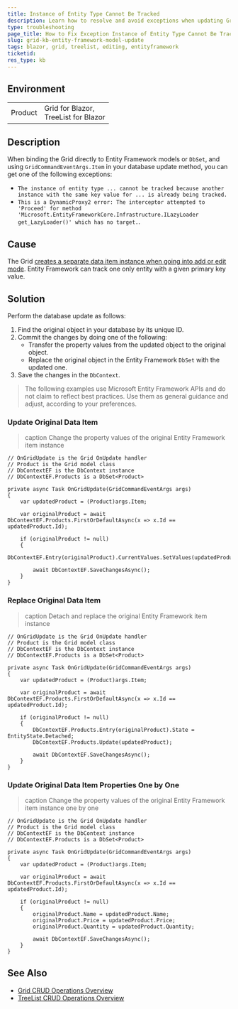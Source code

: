 ```yaml
---
title: Instance of Entity Type Cannot Be Tracked
description: Learn how to resolve and avoid exceptions when updating Grid items in an Entity Framework DbContext DbSet. The exception message may read The instance of entity type ... cannot be tracked because another instance with the same key value ... is already being tracked.
type: troubleshooting
page_title: How to Fix Exception Instance of Entity Type Cannot Be Tracked
slug: grid-kb-entity-framework-model-update
tags: blazor, grid, treelist, editing, entityframework
ticketid:
res_type: kb
---
```


## Environment

<table>
    <tbody>
        <tr>
            <td>Product</td>
            <td>Grid for Blazor, <br /> TreeList for Blazor</td>
        </tr>
    </tbody>
</table>

## Description

When binding the Grid directly to Entity Framework models or `DbSet`, and using `GridCommandEventArgs.Item` in your database update method, you can get one of the following exceptions:

* `The instance of entity type ... cannot be tracked because another instance with the same key value for ... is already being tracked.`
* `This is a DynamicProxy2 error: The interceptor attempted to 'Proceed' for method 'Microsoft.EntityFrameworkCore.Infrastructure.ILazyLoader get_LazyLoader()' which has no target.`.

## Cause

The Grid [creates a separate data item instance when going into add or edit mode](slug:grid-editing-overview#item-instances). Entity Framework can track one only entity with a given primary key value.

## Solution

Perform the database update as follows:

1. Find the original object in your database by its unique ID.
1. Commit the changes by doing one of the following:
    * Transfer the property values from the updated object to the original object.
    * Replace the original object in the Entity Framework `DbSet` with the updated one.
1. Save the changes in the `DbContext`.

> The following examples use Microsoft Entity Framework APIs and do not claim to reflect best practices. Use them as general guidance and adjust, according to your preferences.

### Update Original Data Item

>caption Change the property values of the original Entity Framework item instance

````CS.skip-repl
// OnGridUpdate is the Grid OnUpdate handler
// Product is the Grid model class
// DbContextEF is the DbContext instance
// DbContextEF.Products is a DbSet<Product>

private async Task OnGridUpdate(GridCommandEventArgs args)
{
    var updatedProduct = (Product)args.Item;

    var originalProduct = await DbContextEF.Products.FirstOrDefaultAsync(x => x.Id == updatedProduct.Id);

    if (originalProduct != null)
    {
        DbContextEF.Entry(originalProduct).CurrentValues.SetValues(updatedProduct);

        await DbContextEF.SaveChangesAsync();
    }
}
````

### Replace Original Data Item

>caption Detach and replace the original Entity Framework item instance

````CS.skip-repl
// OnGridUpdate is the Grid OnUpdate handler
// Product is the Grid model class
// DbContextEF is the DbContext instance
// DbContextEF.Products is a DbSet<Product>

private async Task OnGridUpdate(GridCommandEventArgs args)
{
    var updatedProduct = (Product)args.Item;

    var originalProduct = await DbContextEF.Products.FirstOrDefaultAsync(x => x.Id == updatedProduct.Id);

    if (originalProduct != null)
    {
        DbContextEF.Products.Entry(originalProduct).State = EntityState.Detached;
        DbContextEF.Products.Update(updatedProduct);

        await DbContextEF.SaveChangesAsync();
    }
}
````

### Update Original Data Item Properties One by One

>caption Change the property values of the original Entity Framework item instance one by one

````CS.skip-repl
// OnGridUpdate is the Grid OnUpdate handler
// Product is the Grid model class
// DbContextEF is the DbContext instance
// DbContextEF.Products is a DbSet<Product>

private async Task OnGridUpdate(GridCommandEventArgs args)
{
    var updatedProduct = (Product)args.Item;

    var originalProduct = await DbContextEF.Products.FirstOrDefaultAsync(x => x.Id == updatedProduct.Id);

    if (originalProduct != null)
    {
        originalProduct.Name = updatedProduct.Name;
        originalProduct.Price = updatedProduct.Price;
        originalProduct.Quantity = updatedProduct.Quantity;

        await DbContextEF.SaveChangesAsync();
    }
}
````

## See Also

* [Grid CRUD Operations Overview](slug:grid-editing-overview)
* [TreeList CRUD Operations Overview](slug:treelist-editing-overview)
